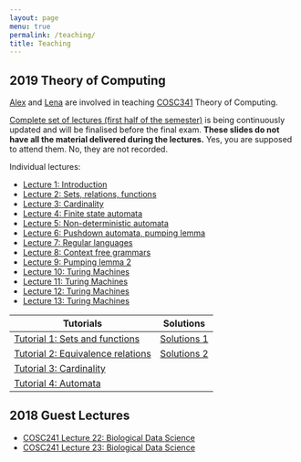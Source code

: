```yaml
---
layout: page
menu: true
permalink: /teaching/
title: Teaching
---
```



## 2019 Theory of Computing

[Alex](/alex/) and [Lena](/people/) are involved in teaching [COSC341](http://www.cs.otago.ac.nz/cosc341/) Theory of Computing.

[Complete set of lectures (first half of the semester)](COSC341) is being continuously updated and will be finalised before the final exam.
**These slides do not have all the material delivered during the lectures.**
Yes, you are supposed to attend them.
No, they are not recorded.

Individual lectures:
- [Lecture 1: Introduction](COSC341#/L1)
- [Lecture 2: Sets, relations, functions](COSC341#/L2)
- [Lecture 3: Cardinality](COSC341#/L3)
- [Lecture 4: Finite state automata](COSC341#/L4)
- [Lecture 5: Non-deterministic automata](COSC341#/L5)
- [Lecture 6: Pushdown automata, pumping lemma](COSC341#/L6)
- [Lecture 7: Regular languages](COSC341#/L7)
- [Lecture 8: Context free grammars](COSC341#/L8)
- [Lecture 9: Pumping lemma 2](COSC341#/L9)
- [Lecture 10: Turing Machines](COSC341#/L10)
- [Lecture 11: Turing Machines](COSC341#/L11)
- [Lecture 12: Turing Machines](COSC341#/L12)
- [Lecture 13: Turing Machines](COSC341#/L13)

|Tutorials									| Solutions
|---										| ---
| [Tutorial 1: Sets and functions](/teaching/COSC341_tutorials/T01.pdf)		| [Solutions 1](/teaching/COSC341_tutorials/T01_solutions.pdf)
| [Tutorial 2: Equivalence relations](/teaching/COSC341_tutorials/T02.pdf)	| [Solutions 2](/teaching/COSC341_tutorials/T02_solutions.pdf)
| [Tutorial 3: Cardinality](/teaching/COSC341_tutorials/T03.pdf)		|
| [Tutorial 4: Automata](/teaching/COSC341_tutorials/T04.pdf)			|


## 2018 Guest Lectures

- [COSC241 Lecture 22: Biological Data Science](COSC241_L22)
- [COSC241 Lecture 23: Biological Data Science](COSC241_L22#/scalability)
